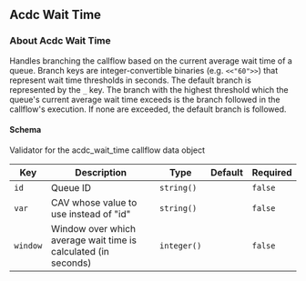 ## Acdc Wait Time

### About Acdc Wait Time

Handles branching the callflow based on the current average wait time of a queue.
Branch keys are integer-convertible binaries (e.g. `<<"60">>`) that represent wait time thresholds in seconds. The default branch is represented by the `_` key. The branch with the highest threshold which the queue's current average wait time exceeds is the branch followed in the callflow's execution. If none are exceeded, the default branch is followed.

#### Schema

Validator for the acdc_wait_time callflow data object



Key | Description | Type | Default | Required
--- | ----------- | ---- | ------- | --------
`id` | Queue ID | `string()` |   | `false`
`var` | CAV whose value to use instead of "id" | `string()` |   | `false`
`window` | Window over which average wait time is calculated (in seconds) | `integer()` |   | `false`
